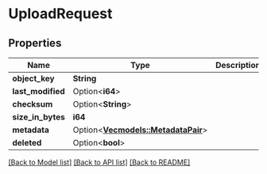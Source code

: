 # UploadRequest

## Properties

Name | Type | Description | Notes
------------ | ------------- | ------------- | -------------
**object_key** | **String** |  | 
**last_modified** | Option<**i64**> |  | [optional]
**checksum** | Option<**String**> |  | [optional]
**size_in_bytes** | **i64** |  | 
**metadata** | Option<[**Vec<models::MetadataPair>**](MetadataPair.md)> |  | [optional]
**deleted** | Option<**bool**> |  | [optional]

[[Back to Model list]](../README.md#documentation-for-models) [[Back to API list]](../README.md#documentation-for-api-endpoints) [[Back to README]](../README.md)


